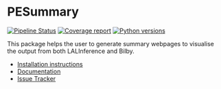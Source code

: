 # PESummary

[![Pipeline Status](https://git.ligo.org/lscsoft/pesummary/badges/master/pipeline.svg)](https://git.ligo.org/charlie.hoy/pesummary/commits/master)
[![Coverage report](https://docs.ligo.org/lscsoft/pesummary/coverage_badge.svg)](https://docs.ligo.org/charlie.hoy/pesummary/htmlcov/index.html)
[![Python versions](https://img.shields.io/pypi/pyversions/pesummary.svg)](https://img.shields.io/pypi/pyversions/pesummary.svg)

This package helps the user to generate summary webpages to visualise the output from both LALInference and Bilby.

 * [Installation instructions](https://docs.ligo.org/lscsoft/pesummary/installation.html)
 * [Documentation](https://docs.ligo.org/lscsoft/pesummary)
 * [Issue Tracker](https://git.ligo.org/lscsoft/pesummary/issues)
